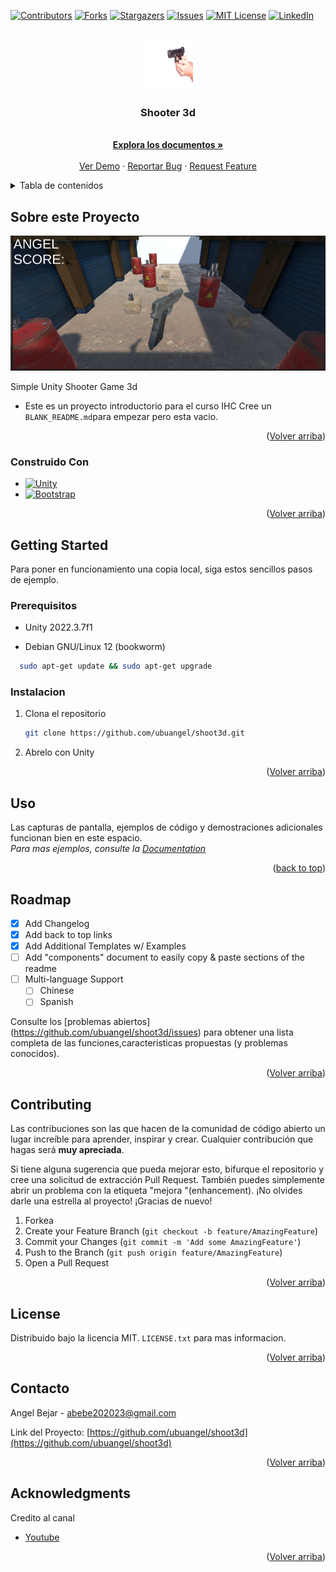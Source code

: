 <!-- Improved compatibility of back to top link: See: https://github.com/othneildrew/Best-README-Template/pull/73 -->
<a name="readme-top"></a>
<!--
*** Thanks for checking out the Best-README-Template. If you have a suggestion
*** that would make this better, please fork the repo and create a pull request
*** or simply open an issue with the tag "enhancement".
*** Don't forget to give the project a star!
*** Thanks again! Now go create something AMAZING! :D
-->



<!-- PROJECT SHIELDS -->
<!--
*** I'm using markdown "reference style" links for readability.
*** Reference links are enclosed in brackets [ ] instead of parentheses ( ).
*** See the bottom of this document for the declaration of the reference variables
*** for contributors-url, forks-url, etc. This is an optional, concise syntax you may use.
*** https://www.markdownguide.org/basic-syntax/#reference-style-links
-->
[![Contributors][contributors-shield]][contributors-url]
[![Forks][forks-shield]][forks-url]
[![Stargazers][stars-shield]][stars-url]
[![Issues][issues-shield]][issues-url]
[![MIT License][license-shield]][license-url]
[![LinkedIn][linkedin-shield]][linkedin-url]



<!-- PROJECT LOGO -->
<br />
<div align="center">
<a href="https://github.com/ubuangel/shoot3d">
    <img src="images/pistola.jpg" alt="Logo" width="80" height="80">
  </a>

<h3 align="center">Shooter 3d</h3>


  <p align="center">

   <br />
    <a href="https://github.com/ubuangel/shoot3d"><strong>Explora los documentos »</strong></a>
    <br />
    <br />
    <a href="https://github.com/ubuangel/shoot3d">Ver Demo</a>
    ·
    <a href="https://github.com/ubuangel/shoot3d/issues">Reportar Bug</a>
    ·
    <a href="https://github.com/ubuangel/shoot3d/issues">Request Feature</a>
    
  
  </p>
</div>




<!-- TABLE OF CONTENTS -->
<details>
  <summary>Tabla de contenidos</summary>
  <ol>
    <li>
      <a href="#Sobre-este-Proyecto">Sobre Este Proyecto</a>
      <ul>
        <li><a href="#construido--con">Construido Con</a></li>
      </ul>
    </li>
    <li>
      <a href="#getting-started">Getting Started</a>
      <ul>
        <li><a href="#prerequisites">Prerequisitos</a></li>
        <li><a href="#instalacion">Instalacion</a></li>
      </ul>
    </li>
    <li><a href="#usage">Uso</a></li>
    <li><a href="#roadmap">Roadmap</a></li>
    <li><a href="#contributing">Contribuciones</a></li>
    <li><a href="#license">License</a></li>
    <li><a href="#contacto">Contacto</a></li>
    <li><a href="#acknowledgments">Agradecimientos</a></li>
  </ol>
</details>





<!-- ABOUT THE PROJECT -->
## Sobre este Proyecto

![Product Name Screen Shot][product-screenshot]

Simple Unity Shooter Game 3d 

* Este es un proyecto introductorio para el curso IHC 
Cree un  `BLANK_README.md`para empezar pero esta vacio.
<p align="right">(<a href="#readme-top">Volver arriba</a>)</p>



### Construido  Con

 

* [![Unity]][Unity-url]
* [![Bootstrap][Bootstrap.com]][Bootstrap-url]


<p align="right">(<a href="#readme-top">Volver arriba</a>)</p>



<!-- GETTING STARTED -->
## Getting Started


Para poner en funcionamiento una copia local, siga estos sencillos pasos de ejemplo.

### Prerequisitos


* Unity 2022.3.7f1


* Debian GNU/Linux 12 (bookworm)
```sh
  sudo apt-get update && sudo apt-get upgrade
  ```


### Instalacion




1. Clona el repositorio
   ```sh
   git clone https://github.com/ubuangel/shoot3d.git
   ```

2. Abrelo con Unity 


<p align="right">(<a href="#readme-top">Volver arriba</a>)</p>



<!-- USAGE EXAMPLES -->

## Uso

Las capturas de pantalla, ejemplos de código y demostraciones adicionales funcionan bien en este espacio.  
_Para mas ejemplos, consulte la  [Documentation](https://example.com)_

<p align="right">(<a href="#readme-top">back to top</a>)</p>


<!-- ROADMAP -->
## Roadmap

- [x] Add Changelog
- [x] Add back to top links
- [x] Add Additional Templates w/ Examples
- [ ] Add "components" document to easily copy & paste sections of the readme
- [ ] Multi-language Support
    - [ ] Chinese
    - [ ] Spanish

Consulte los [problemas abiertos] (https://github.com/ubuangel/shoot3d/issues) para obtener una lista completa de las funciones,caracteristicas propuestas (y problemas conocidos).

<p align="right">(<a href="#readme-top">Volver arriba</a>)</p>



<!-- CONTRIBUTING -->
## Contributing

Las contribuciones son las que hacen de la comunidad de código abierto un lugar increíble para aprender, inspirar y crear. Cualquier contribución que hagas será **muy apreciada**.

Si tiene alguna sugerencia que pueda mejorar esto, bifurque el repositorio y cree una solicitud de extracción Pull Request. También puedes simplemente abrir un problema con la etiqueta "mejora "(enhancement).
¡No olvides darle una estrella al proyecto! ¡Gracias de nuevo!

1. Forkea
2. Create your Feature Branch (`git checkout -b feature/AmazingFeature`)
3. Commit your Changes (`git commit -m 'Add some AmazingFeature'`)
4. Push to the Branch (`git push origin feature/AmazingFeature`)
5. Open a Pull Request

<p align="right">(<a href="#readme-top">Volver arriba</a>)</p>



<!-- LICENSE -->
## License

Distribuido bajo la licencia MIT. `LICENSE.txt` para mas informacion.

<p align="right">(<a href="#readme-top">Volver arriba</a>)</p>



<!-- CONTACT -->
## Contacto

Angel Bejar - abebe202023@gmail.com

Link del Proyecto: [https://github.com/ubuangel/shoot3d](https://github.com/ubuangel/shoot3d)

<p align="right">(<a href="#readme-top">Volver arriba</a>)</p>



<!-- ACKNOWLEDGMENTS -->
## Acknowledgments

Credito al canal 

* [Youtube](https://www.youtube.com/@InformatikaEHU)


<p align="right">(<a href="#readme-top">Volver arriba</a>)</p>



<!-- MARKDOWN LINKS & IMAGES -->
<!-- https://www.markdownguide.org/basic-syntax/#reference-style-links -->
[contributors-shield]: https://img.shields.io/github/contributors/ubuangel/shoot3d.svg?style=for-the-badge
[contributors-url]: https://github.com/ubuangel/shoot3d/graphs/contributors
[forks-shield]: https://img.shields.io/github/forks/ubuangel/shoot3d.svg?style=for-the-badge
[forks-url]: https://github.com/ubuangel/shoot3d/network/members
[stars-shield]: https://img.shields.io/github/stars/ubuangel/shoot3d.svg?style=for-the-badge
[stars-url]: https://github.com/ubuangel/shoot3d/stargazers
[issues-shield]: https://img.shields.io/github/issues/ubuangel/shoot3d.svg?style=for-the-badge
[issues-url]: https://github.com/ubuangel/shoot3d/issues
[license-shield]: https://img.shields.io/github/license/ubuangel/shoot3d.svg?style=for-the-badge
[license-url]: https://github.com/ubuangel/shoot3d/blob/main/LICENSE.txt
[linkedin-shield]: https://img.shields.io/badge/-LinkedIn-black.svg?style=for-the-badge&logo=linkedin&colorB=555
[linkedin-url]: https://linkedin.com/in/ubuangel
[product-screenshot]: images/proyecto1.png
[Unity]: https://img.shields.io/badge/UNITY

[Unity-url]: https://unity.com/es
[React.js]: https://img.shields.io/badge/React-20232A?style=for-the-badge&logo=react&logoColor=61DAFB
[React-url]: https://reactjs.org/
[Vue.js]: https://img.shields.io/badge/Vue.js-35495E?style=for-the-badge&logo=vuedotjs&logoColor=4FC08D
[Vue-url]: https://vuejs.org/
[Angular.io]: https://img.shields.io/badge/Angular-DD0031?style=for-the-badge&logo=angular&logoColor=white
[Angular-url]: https://angular.io/
[Svelte.dev]: https://img.shields.io/badge/Svelte-4A4A55?style=for-the-badge&logo=svelte&logoColor=FF3E00
[Svelte-url]: https://svelte.dev/
[Laravel.com]: https://img.shields.io/badge/Laravel-FF2D20?style=for-the-badge&logo=laravel&logoColor=white
[Laravel-url]: https://laravel.com
[Bootstrap.com]: https://img.shields.io/badge/Bootstrap-563D7C?style=for-the-badge&logo=bootstrap&logoColor=white
[Bootstrap-url]: https://getbootstrap.com
[JQuery.com]: https://img.shields.io/badge/jQuery-0769AD?style=for-the-badge&logo=jquery&logoColor=white
[JQuery-url]: https://jquery.com 
